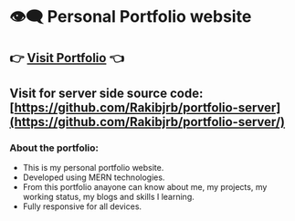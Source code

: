 # 👁️‍🗨️ Personal Portfolio website

## 👉 [Visit Portfolio](https://rakibul-dev.web.app/) 👈

## Visit for server side source code: [https://github.com/Rakibjrb/portfolio-server](https://github.com/Rakibjrb/portfolio-server/)

### About the portfolio:

- This is my personal portfolio website.
- Developed using MERN technologies.
- From this portfolio anayone can know about me, my projects, my working status, my blogs and skills I learning.
- Fully responsive for all devices.
